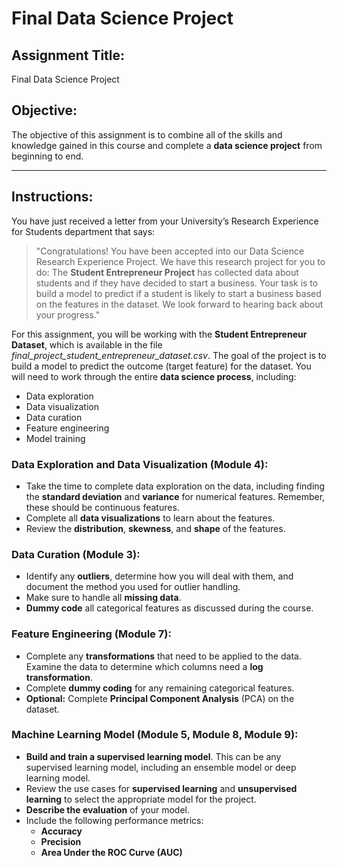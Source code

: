 <h1><b>Final Data Science Project</b></h1>

<h2><b>Assignment Title:</b></h2>
<p>Final Data Science Project</p>

<h2><b>Objective:</b></h2>
<p>The objective of this assignment is to combine all of the skills and knowledge gained in this course and complete a <b>data science project</b> from beginning to end.</p>

<hr>

<h2><b>Instructions:</b></h2>
<p>You have just received a letter from your University’s Research Experience for Students department that says:</p>
<blockquote>
    "Congratulations! You have been accepted into our Data Science Research Experience Project. We have this research project for you to do: The <b>Student Entrepreneur Project</b> has collected data about students and if they have decided to start a business. Your task is to build a model to predict if a student is likely to start a business based on the features in the dataset. We look forward to hearing back about your progress."
</blockquote>
<p>For this assignment, you will be working with the <b>Student Entrepreneur Dataset</b>, which is available in the file <i>final_project_student_entrepreneur_dataset.csv</i>. The goal of the project is to build a model to predict the outcome (target feature) for the dataset. You will need to work through the entire <b>data science process</b>, including:</p>
<ul>
    <li>Data exploration</li>
    <li>Data visualization</li>
    <li>Data curation</li>
    <li>Feature engineering</li>
    <li>Model training</li>
</ul>

<h3><b>Data Exploration and Data Visualization (Module 4):</b></h3>
<ul>
    <li>Take the time to complete data exploration on the data, including finding the <b>standard deviation</b> and <b>variance</b> for numerical features. Remember, these should be continuous features.</li>
    <li>Complete all <b>data visualizations</b> to learn about the features.</li>
    <li>Review the <b>distribution</b>, <b>skewness</b>, and <b>shape</b> of the features.</li>
</ul>

<h3><b>Data Curation (Module 3):</b></h3>
<ul>
    <li>Identify any <b>outliers</b>, determine how you will deal with them, and document the method you used for outlier handling.</li>
    <li>Make sure to handle all <b>missing data</b>.</li>
    <li><b>Dummy code</b> all categorical features as discussed during the course.</li>
</ul>

<h3><b>Feature Engineering (Module 7):</b></h3>
<ul>
    <li>Complete any <b>transformations</b> that need to be applied to the data. Examine the data to determine which columns need a <b>log transformation</b>.</li>
    <li>Complete <b>dummy coding</b> for any remaining categorical features.</li>
    <li><b>Optional:</b> Complete <b>Principal Component Analysis</b> (PCA) on the dataset.</li>
</ul>

<h3><b>Machine Learning Model (Module 5, Module 8, Module 9):</b></h3>
<ul>
    <li><b>Build and train a supervised learning model</b>. This can be any supervised learning model, including an ensemble model or deep learning model.</li>
    <li>Review the use cases for <b>supervised learning</b> and <b>unsupervised learning</b> to select the appropriate model for the project.</li>
    <li><b>Describe the evaluation</b> of your model.</li>
    <li>Include the following performance metrics:
        <ul>
            <li><b>Accuracy</b></li>
            <li><b>Precision</b></li>
            <li><b>Area Under the ROC Curve (AUC)</b></li>
        </ul>
    </li>
</ul>
